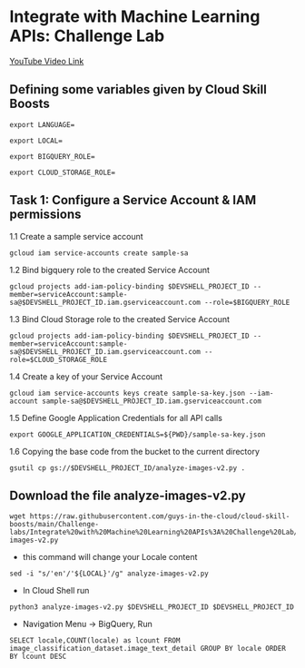 # Integrate with Machine Learning APIs: Challenge Lab

[YouTube Video Link](https://youtu.be/uKXyvbhFx6o)

## Defining some variables given by Cloud Skill Boosts

```
export LANGUAGE=
```

```
export LOCAL=
```

```
export BIGQUERY_ROLE=
```

```
export CLOUD_STORAGE_ROLE=
```

## Task 1: Configure a Service Account & IAM permissions


1.1 Create a sample service account

```
gcloud iam service-accounts create sample-sa
```

1.2 Bind bigquery role to the created Service Account

```
gcloud projects add-iam-policy-binding $DEVSHELL_PROJECT_ID --member=serviceAccount:sample-sa@$DEVSHELL_PROJECT_ID.iam.gserviceaccount.com --role=$BIGQUERY_ROLE
```

1.3 Bind Cloud Storage role to the created Service Account

```
gcloud projects add-iam-policy-binding $DEVSHELL_PROJECT_ID --member=serviceAccount:sample-sa@$DEVSHELL_PROJECT_ID.iam.gserviceaccount.com --role=$CLOUD_STORAGE_ROLE
```
1.4 Create a key of your Service Account

```
gcloud iam service-accounts keys create sample-sa-key.json --iam-account sample-sa@$DEVSHELL_PROJECT_ID.iam.gserviceaccount.com
```

1.5 Define Google Application Credentials for all API calls

```
export GOOGLE_APPLICATION_CREDENTIALS=${PWD}/sample-sa-key.json
```

1.6 Copying the base code from the bucket to the current directory

```
gsutil cp gs://$DEVSHELL_PROJECT_ID/analyze-images-v2.py .
```

## Download the file analyze-images-v2.py

```
wget https://raw.githubusercontent.com/guys-in-the-cloud/cloud-skill-boosts/main/Challenge-labs/Integrate%20with%20Machine%20Learning%20APIs%3A%20Challenge%20Lab/analyze-images-v2.py
```
- this command will change your Locale content
```
sed -i "s/'en'/'${LOCAL}'/g" analyze-images-v2.py
```
- In Cloud Shell run
```
python3 analyze-images-v2.py $DEVSHELL_PROJECT_ID $DEVSHELL_PROJECT_ID
```
- Navigation Menu -> BigQuery, Run
```
SELECT locale,COUNT(locale) as lcount FROM image_classification_dataset.image_text_detail GROUP BY locale ORDER BY lcount DESC
```

